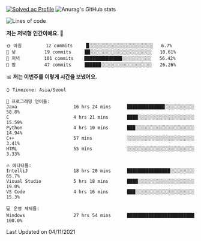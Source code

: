 

<!--
**PungwonLee/PungwonLee** is a ✨ _special_ ✨ repository because its `README.md` (this file) appears on your GitHub profile.

Here are some ideas to get you started:

- 🔭 I’m currently working on ...
- 🌱 I’m currently learning ...
- 👯 I’m looking to collaborate on ...
- 🤔 I’m looking for help with ...
- 💬 Ask me about ...
- 📫 How to reach me: ...
- 😄 Pronouns: ...
- ⚡ Fun fact: ...
-->
[![Solved.ac Profile](http://mazassumnida.wtf/api/v2/generate_badge?boj=vnddnjs00)](https://solved.ac/vnddnjs00/)
![Anurag's GitHub stats](https://github-readme-stats.vercel.app/api?username=PungwonLee&show_icons=true&theme=radical)
<!--START_SECTION:waka-->
![Lines of code](https://img.shields.io/badge/%EC%A0%80%EB%8A%94%20%EC%97%AC%ED%83%9C%EA%B9%8C%EC%A7%80%20-75770%20%EC%A4%84%EC%9D%98%20%EC%BD%94%EB%93%9C%EB%A5%BC%20%EC%9E%91%EC%84%B1%ED%96%88%EC%96%B4%EC%9A%94.-blue)

**저는 저녁형 인간이에요. 🦉** 

```text
🌞 아침         12 commits     █░░░░░░░░░░░░░░░░░░░░░░░░   6.7% 
🌆 낮　         19 commits     ██░░░░░░░░░░░░░░░░░░░░░░░   10.61% 
🌃 저녁         101 commits    ██████████████░░░░░░░░░░░   56.42% 
🌙 밤　         47 commits     ██████░░░░░░░░░░░░░░░░░░░   26.26%

```


📊 **저는 이번주를 이렇게 시간을 보냈어요.** 

```text
⌚︎ Timezone: Asia/Seoul

💬 프로그래밍 언어들: 
Java                     16 hrs 24 mins      ██████████████░░░░░░░░░░░   58.8% 
C                        4 hrs 21 mins       ████░░░░░░░░░░░░░░░░░░░░░   15.59% 
Python                   4 hrs 10 mins       ███░░░░░░░░░░░░░░░░░░░░░░   14.94% 
C++                      57 mins             ░░░░░░░░░░░░░░░░░░░░░░░░░   3.41% 
HTML                     55 mins             ░░░░░░░░░░░░░░░░░░░░░░░░░   3.33%

🔥 에디터들: 
IntelliJ                 18 hrs 20 mins      ████████████████░░░░░░░░░   65.7% 
Visual Studio            5 hrs 18 mins       ████░░░░░░░░░░░░░░░░░░░░░   19.0% 
VS Code                  4 hrs 16 mins       ███░░░░░░░░░░░░░░░░░░░░░░   15.3%

💻 운영 체제들: 
Windows                  27 hrs 54 mins      █████████████████████████   100.0%

```


 Last Updated on 04/11/2021
<!--END_SECTION:waka-->
